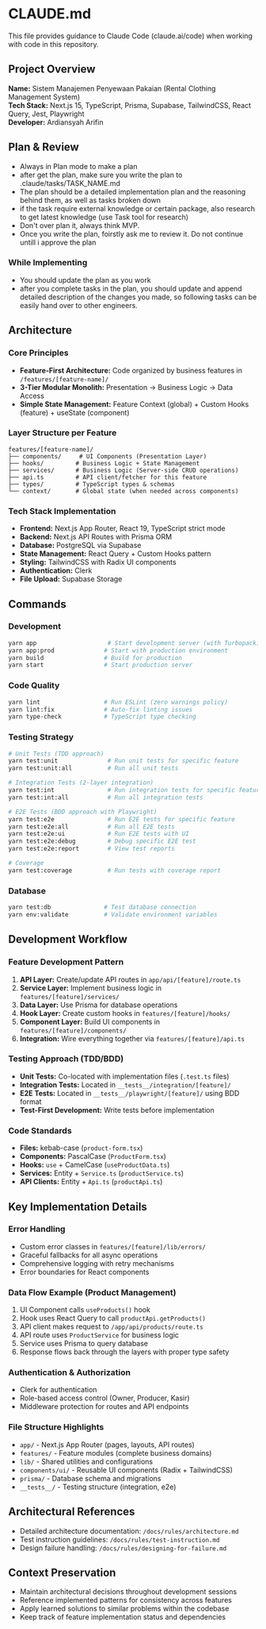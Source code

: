 # CLAUDE.md

This file provides guidance to Claude Code (claude.ai/code) when working with code in this repository.

## Project Overview

**Name:** Sistem Manajemen Penyewaan Pakaian (Rental Clothing Management System)  
**Tech Stack:** Next.js 15, TypeScript, Prisma, Supabase, TailwindCSS, React Query, Jest, Playwright  
**Developer:** Ardiansyah Arifin

## Plan & Review

- Always in Plan mode to make a plan
- after get the plan, make sure you write the plan to .claude/tasks/TASK_NAME.md
- The plan should be a detailed implementation plan and the reasoning behind them, as well as tasks broken down
- if the task require external knowledge or certain package, also research to get latest knowledge (use Task tool for research)
- Don't over plan it, always think MVP.
- Once you write the plan, foirstly ask me to review it. Do not continue untill i approve the plan

### While Implementing

- You should update the plan as you work
- after you complete tasks in the plan, you should update and append detailed description of the changes you made, so following tasks can be easily hand over to other engineers.

## Architecture

### Core Principles

- **Feature-First Architecture:** Code organized by business features in `/features/[feature-name]/`
- **3-Tier Modular Monolith:** Presentation → Business Logic → Data Access
- **Simple State Management:** Feature Context (global) + Custom Hooks (feature) + useState (component)

### Layer Structure per Feature

```
features/[feature-name]/
├── components/     # UI Components (Presentation Layer)
├── hooks/         # Business Logic + State Management
├── services/      # Business Logic (Server-side CRUD operations)
├── api.ts         # API client/fetcher for this feature
├── types/         # TypeScript types & schemas
└── context/       # Global state (when needed across components)
```

### Tech Stack Implementation

- **Frontend:** Next.js App Router, React 19, TypeScript strict mode
- **Backend:** Next.js API Routes with Prisma ORM
- **Database:** PostgreSQL via Supabase
- **State Management:** React Query + Custom Hooks pattern
- **Styling:** TailwindCSS with Radix UI components
- **Authentication:** Clerk
- **File Upload:** Supabase Storage

## Commands

### Development

```bash
yarn app                    # Start development server (with Turbopack)
yarn app:prod              # Start with production environment
yarn build                 # Build for production
yarn start                 # Start production server
```

### Code Quality

```bash
yarn lint                  # Run ESLint (zero warnings policy)
yarn lint:fix              # Auto-fix linting issues
yarn type-check            # TypeScript type checking
```

### Testing Strategy

```bash
# Unit Tests (TDD approach)
yarn test:unit              # Run unit tests for specific feature
yarn test:unit:all          # Run all unit tests

# Integration Tests (2-layer integration)
yarn test:int               # Run integration tests for specific feature
yarn test:int:all           # Run all integration tests

# E2E Tests (BDD approach with Playwright)
yarn test:e2e               # Run E2E tests for specific feature
yarn test:e2e:all           # Run all E2E tests
yarn test:e2e:ui            # Run E2E tests with UI
yarn test:e2e:debug         # Debug specific E2E test
yarn test:e2e:report        # View test reports

# Coverage
yarn test:coverage          # Run tests with coverage report
```

### Database

```bash
yarn test:db               # Test database connection
yarn env:validate          # Validate environment variables
```

## Development Workflow

### Feature Development Pattern

1. **API Layer:** Create/update API routes in `app/api/[feature]/route.ts`
2. **Service Layer:** Implement business logic in `features/[feature]/services/`
3. **Data Layer:** Use Prisma for database operations
4. **Hook Layer:** Create custom hooks in `features/[feature]/hooks/`
5. **Component Layer:** Build UI components in `features/[feature]/components/`
6. **Integration:** Wire everything together via `features/[feature]/api.ts`

### Testing Approach (TDD/BDD)

- **Unit Tests:** Co-located with implementation files (`.test.ts` files)
- **Integration Tests:** Located in `__tests__/integration/[feature]/`
- **E2E Tests:** Located in `__tests__/playwright/[feature]/` using BDD format
- **Test-First Development:** Write tests before implementation

### Code Standards

- **Files:** kebab-case (`product-form.tsx`)
- **Components:** PascalCase (`ProductForm.tsx`)
- **Hooks:** `use` + CamelCase (`useProductData.ts`)
- **Services:** Entity + `Service.ts` (`productService.ts`)
- **API Clients:** Entity + `Api.ts` (`productApi.ts`)

## Key Implementation Details

### Error Handling

- Custom error classes in `features/[feature]/lib/errors/`
- Graceful fallbacks for all async operations
- Comprehensive logging with retry mechanisms
- Error boundaries for React components

### Data Flow Example (Product Management)

1. UI Component calls `useProducts()` hook
2. Hook uses React Query to call `productApi.getProducts()`
3. API client makes request to `/app/api/products/route.ts`
4. API route uses `ProductService` for business logic
5. Service uses Prisma to query database
6. Response flows back through the layers with proper type safety

### Authentication & Authorization

- Clerk for authentication
- Role-based access control (Owner, Producer, Kasir)
- Middleware protection for routes and API endpoints

### File Structure Highlights

- `app/` - Next.js App Router (pages, layouts, API routes)
- `features/` - Feature modules (complete business domains)
- `lib/` - Shared utilities and configurations
- `components/ui/` - Reusable UI components (Radix + TailwindCSS)
- `prisma/` - Database schema and migrations
- `__tests__/` - Testing structure (integration, e2e)

## Architectural References

- Detailed architecture documentation: `/docs/rules/architecture.md`
- Test instruction guidelines: `/docs/rules/test-instruction.md`
- Design failure handling: `/docs/rules/designing-for-failure.md`

## Context Preservation

- Maintain architectural decisions throughout development sessions
- Reference implemented patterns for consistency across features
- Apply learned solutions to similar problems within the codebase
- Keep track of feature implementation status and dependencies
